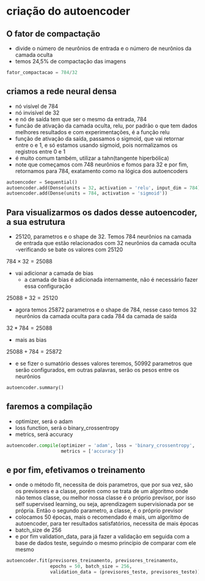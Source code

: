 # criação do autoencoder

## O fator de compactação

- divide o número de neurônios de entrada e o número de neurônios da camada oculta
- temos 24,5% de compactação das imagens

```python
fator_compactacao = 784/32
```

## criamos a rede neural densa

- nó visível de 784
- nó invisível de 32
- e nó de saída tem que ser o mesmo da entrada, 784
- funcão de ativação da camada oculta, relu, por padrão o que tem dados melhores resultados e com experimentações, é a função relu
- função de ativação da saída, passamos o sigmoid, que vai retornar entre o e 1, e só estamos usando sigmoid, pois normalizamos os registros entre 0 e 1
- é muito comum também, utilizar a tahn(tangente hiperbólica)
- note que começamos com 748 neurônios e fomos para 32 e por fim, retornamos para 784, exatamento como na lógica dos autoencoders

```python
autoencoder = Sequential()
autoencoder.add(Dense(units = 32, activation = 'relu', input_dim = 784))
autoencoder.add(Dense(units = 784, activation = 'sigmoid'))
```

## Para visualizarmos os dados desse autoencoder, a sua estrutura

- 25120, parametros e o shape de 32. Temos 784 neurônios na camada de entrada que estão relacionados com 32 neurônios da camada oculta
-verificando se bate os valores com 25120

$784\times32=25088$

- vai adicionar a camada de bias
  - a camada de bias é adicionada internamente, não é necessário fazer essa configuração

$25088+32= 25120$

- agora temos 25872 parametros e o shape de 784, nesse caso temos 32 neurônios da camada oculta para cada 784 da camada de saída

$32*784=25088$

- mais as bias

$25088+784=25872$

- e se fizer o sumatório desses valores teremos, 50992 parametros que serão configurados, em outras palavras, serão os pesos entre os neurônios

```python
autoencoder.summary()
```

## faremos a compilação

- optimizer, será o adam
- loss function, será o binary_crossentropy
- metrics, será accuracy

```python
autoencoder.compile(optimizer = 'adam', loss = 'binary_crossentropy',
                    metrics = ['accuracy'])
```

## e por fim, efetivamos o treinamento

- onde o método fit, necessita de dois parametros,  que por sua vez, são os previsores e a classe, porém como se trata de um algoritmo onde não temos classe, ou melhor nossa classe é o próprio previsor, por isso self supervised learning, ou seja, aprendizagem supervisionada por se própria. Então o segundo parametro, a classe, é o próprio previsor
- colocamos 50 épocas, mais o recomendado é mais, um algoritmo de autoencoder, para ter resultados satisfatórios, necessita de mais épocas
- batch_size de 256
- e por fim validation_data, para já fazer a validação em seguida com a base de dados teste, seguindo o mesmo princípio de comparar com ele mesmo

```python
autoencoder.fit(previsores_treinamento, previsores_treinamento,
                epochs = 50, batch_size = 256,
                validation_data = (previsores_teste, previsores_teste))
```
